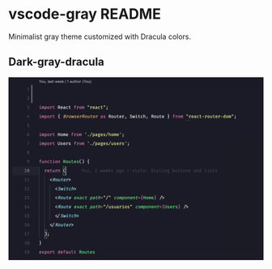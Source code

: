 # vscode-gray README
Minimalist gray theme customized with Dracula colors.

## Dark-gray-dracula


![VS Code Marketplace](https://github.com/WivimDavid/vscode-gray/blob/main/screenshots/screenshot-html.png?raw=true)


